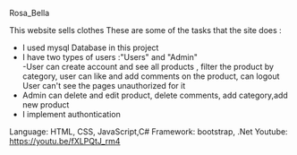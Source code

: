 Rosa_Bella

This website sells clothes
These are some of the tasks that the site does :
- I used mysql Database in this project
- I have two types of users :"Users" and "Admin"  
-User can create account and see all products , filter the product by category, user can like and add comments on the product, can logout 
User can't see the pages unauthorized for it 
- Admin can delete and edit product, delete comments, add category,add new product 
- I implement authontication 


Language: HTML, CSS, JavaScript,C#
Framework: bootstrap, .Net
Youtube: https://youtu.be/fXLPQtJ_rm4
